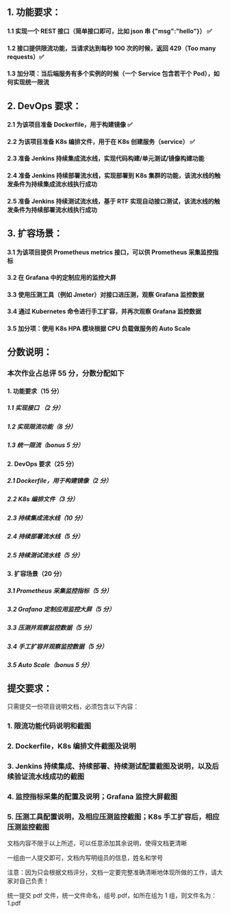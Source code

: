## 1. 功能要求：

#### 1.1 实现一个 REST 接口（简单接口即可，比如 json 串 {"msg":"hello"}） ✅

#### 1.2 接口提供限流功能，当请求达到每秒 100 次的时候，返回 429（Too many requests）✅

#### 1.3 加分项：当后端服务有多个实例的时候（一个 Service 包含若干个 Pod），如何实现统一限流

## 2. DevOps 要求：

#### 2.1 为该项目准备 Dockerfile，用于构建镜像 ✅

#### 2.2 为该项目准备 K8s 编排文件，用于在 K8s 创建服务（service） ✅

#### 2.3 准备 Jenkins 持续集成流水线，实现代码构建/单元测试/镜像构建功能

#### 2.4 准备 Jenkins 持续部署流水线，实现部署到 K8s 集群的功能，该流水线的触发条件为持续集成流水线执行成功

#### 2.5 准备 Jenkins 持续测试流水线，基于 RTF 实现自动接口测试，该流水线的触发条件为持续部署流水线执行成功

## 3. 扩容场景：

#### 3.1 为该项目提供 Prometheus metrics 接口，可以供 Prometheus 采集监控指标

#### 3.2 在 Grafana 中的定制应用的监控大屏

#### 3.3 使用压测工具（例如 Jmeter）对接口进压测，观察 Grafana 监控数据

#### 3.4 通过 Kubernetes 命令进行手工扩容，并再次观察 Grafana 监控数据

#### 3.5 加分项：使用 K8s HPA 模块根据 CPU 负载做服务的 Auto Scale

## 分数说明：

### 本次作业占总评 55 分，分数分配如下

#### 1. 功能要求（15 分）

##### 1.1 实现接口 （2 分）

##### 1.2 实现限流功能（8 分）

##### 1.3 统一限流（bonus 5 分）

#### 2. DevOps 要求（25 分）

##### 2.1 Dockerfile，用于构建镜像（2 分）

##### 2.2 K8s 编排文件（3 分）

##### 2.3 持续集成流水线（10 分）

##### 2.4 持续部署流水线（5 分）

##### 2.5 持续测试流水线（5 分）

#### 3. 扩容场景（20 分）

##### 3.1 Prometheus 采集监控指标（5 分）

##### 3.2 Grafana 定制应用监控大屏（5 分）

##### 3.3 压测并观察监控数据（5 分）

##### 3.4 手工扩容并观察监控数据（5 分）

##### 3.5 Auto Scale（bonus 5 分）

## 提交要求：

只需提交一份项目说明文档，必须包含以下内容：

### 1. 限流功能代码说明和截图

### 2. Dockerfile，K8s 编排文件截图及说明

### 3. Jenkins 持续集成、持续部署、持续测试配置截图及说明，以及后续验证流水线成功的截图

### 4. 监控指标采集的配置及说明；Grafana 监控大屏截图

### 5. 压测工具配置说明，及相应压测监控截图；K8s 手工扩容后，相应压测监控截图

文档内容不限于以上所述，可以任意添加其余说明，使得文档更清晰

一组由一人提交即可，文档内写明组员的信息，姓名和学号

注意：因为只会根据文档评分，文档一定要完整准确清晰地体现所做的工作，请大家对自己负责！

统一提交 pdf 文件，统一文件命名，组号.pdf，如所在组为 1 组，则文件名为：1.pdf
